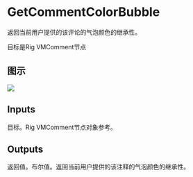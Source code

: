 # GetCommentColorBubble

返回当前用户提供的该评论的气泡颜色的继承性。

目标是Rig VMComment节点

## 图示

![]($-20221218-20414122.png)

## Inputs

目标。Rig VMComment节点对象参考。  

## Outputs

返回值。布尔值。返回当前用户提供的该注释的气泡颜色的继承性。
